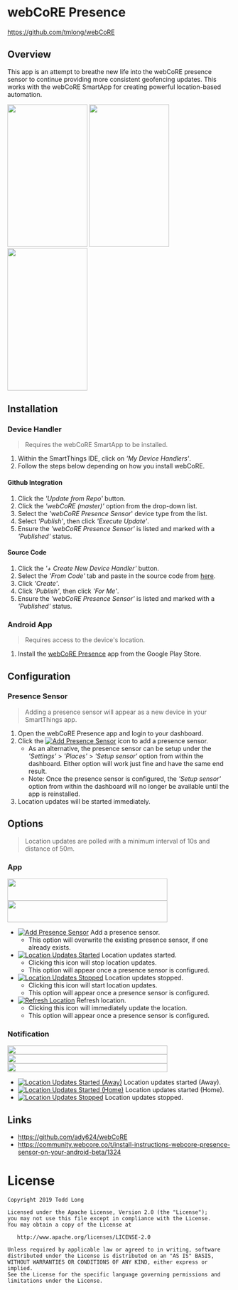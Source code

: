 # webCoRE Presence

https://github.com/tmlong/webCoRE

## Overview

This app is an attempt to breathe new life into the webCoRE presence sensor to continue providing more consistent geofencing updates. This works with the webCoRE SmartApp for creating powerful location-based automation.

<img src="https://i.imgur.com/whfxHI4.png" width="180" height="320"/>&nbsp;<img src="https://i.imgur.com/3iV7W84.png" width="180" height="320"/>&nbsp;<img src="https://i.imgur.com/GtXMZBt.png" width="180" height="320"/>

## Installation

### Device Handler

> Requires the webCoRE SmartApp to be installed.

1. Within the SmartThings IDE, click on *'My Device Handlers'*.
1. Follow the steps below depending on how you install webCoRE.

#### Github Integration
1. Click the *'Update from Repo'* button.
1. Click the *'webCoRE (master)'* option from the drop-down list.
1. Select the *'webCoRE Presence Sensor*' device type from the list.
1. Select *'Publish'*, then click *'Execute Update'*.
1. Ensure the *'webCoRE Presence Sensor'* is listed and marked with a *'Published'* status.

#### Source Code
1. Click the *'+ Create New Device Handler'* button.
1. Select the *'From Code'* tab and paste in the source code from [here](https://raw.githubusercontent.com/ady624/webCoRE/master/devicetypes/ady624/webcore-presence-sensor.src/webcore-presence-sensor.groovy).
1. Click *'Create'*.
1. Click *'Publish'*, then click *'For Me'*.
1. Ensure the *'webCoRE Presence Sensor'* is listed and marked with a *'Published'* status.

### Android App

> Requires access to the device's location.

1. Install the [webCoRE Presence](https://play.google.com/store/apps/details?id=com.longfocus.webcorepresence) app from the Google Play Store.

## Configuration

### Presence Sensor

> Adding a presence sensor will appear as a new device in your SmartThings app.

1. Open the webCoRE Presence app and login to your dashboard.
1. Click the [![Add Presence Sensor](https://i.imgur.com/IhUEp9G.png "Add Presence Sensor")](#presence-sensor) icon to add a presence sensor.
   * As an alternative, the presence sensor can be setup under the *'Settings'* > *'Places'* > *'Setup sensor'* option from within the dashboard. Either option will work just fine and have the same end result.
   * Note: Once the presence sensor is configured, the *'Setup sensor'* option from within the dashboard will no longer be available until the app is reinstalled.
1. Location updates will be started immediately.

## Options

> Location updates are polled with a minimum interval of 10s and distance of 50m.

### App

<img src="https://i.imgur.com/snrMbMx.png" width="360" height="49"/>
<img src="https://i.imgur.com/y4UC1xa.png" width="360" height="49"/>

* [![Add Presence Sensor](https://i.imgur.com/IhUEp9G.png "Add Presence Sensor")](#app) Add a presence sensor.
  * This option will overwrite the existing presence sensor, if one already exists.
* [![Location Updates Started](https://i.imgur.com/bSJt5vN.png "Location Updates Started")](#app) Location updates started.
  * Clicking this icon will stop location updates.
  * This option will appear once a presence sensor is configured.
* [![Location Updates Stopped](https://i.imgur.com/1lkoGf2.png "Location Updates Stopped")](#app) Location updates stopped.
  * Clicking this icon will start location updates.
  * This option will appear once a presence sensor is configured.
* [![Refresh Location](https://i.imgur.com/7vhVaw6.png "Refresh Location")](#app) Refresh location.
  * Clicking this icon will immediately update the location.
  * This option will appear once a presence sensor is configured.

### Notification

<img src="https://i.imgur.com/97Jpbij.png" width="360" height="20"/>
<img src="https://i.imgur.com/MJs7lab.png" width="360" height="20"/>
<img src="https://i.imgur.com/XEKfnmi.png" width="360" height="20"/>

* [![Location Updates Started (Away)](https://i.imgur.com/CJVO5eU.png "Location Updates Started (Away)")](#notification) Location updates started (Away).
* [![Location Updates Started (Home)](https://i.imgur.com/xUwOCC9.png "Location Updates Started (Home)")](#notification) Location updates started (Home).
* [![Location Updates Stopped](https://i.imgur.com/fN6nkRq.png "Location Updates Stopped")](#notification) Location updates stopped.

## Links

- https://github.com/ady624/webCoRE
- https://community.webcore.co/t/install-instructions-webcore-presence-sensor-on-your-android-beta/1324

License
=======

    Copyright 2019 Todd Long

    Licensed under the Apache License, Version 2.0 (the "License");
    you may not use this file except in compliance with the License.
    You may obtain a copy of the License at

       http://www.apache.org/licenses/LICENSE-2.0

    Unless required by applicable law or agreed to in writing, software
    distributed under the License is distributed on an "AS IS" BASIS,
    WITHOUT WARRANTIES OR CONDITIONS OF ANY KIND, either express or implied.
    See the License for the specific language governing permissions and
    limitations under the License.